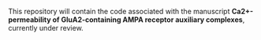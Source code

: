 This repository will contain the code associated with the manuscript **Ca2+-permeability of GluA2-containing AMPA receptor auxiliary complexes**, currently under review.
